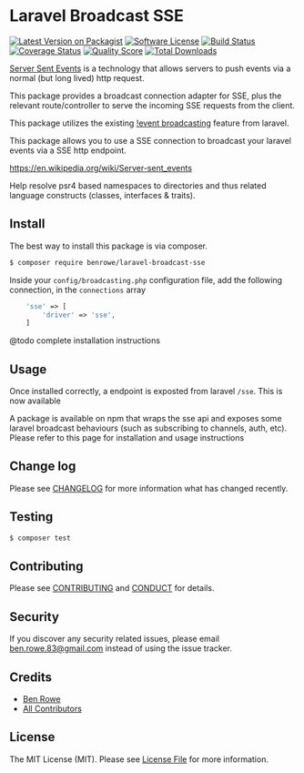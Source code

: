# Laravel Broadcast SSE

[![Latest Version on Packagist][ico-version]][link-packagist]
[![Software License][ico-license]](LICENSE.md)
[![Build Status][ico-circleci]][link-circleci]
[![Coverage Status][ico-scrutinizer]][link-scrutinizer]
[![Quality Score][ico-code-quality]][link-code-quality]
[![Total Downloads][ico-downloads]][link-downloads]

[Server Sent Events][link-wikipedia] is a technology that allows servers to push
events via a normal (but long lived) http request. 

This package provides a broadcast connection adapter for SSE, plus the relevant 
route/controller to serve the incoming SSE requests from the client.

This package utilizes the existing [!event broadcasting][link-laravel-broadcast] feature from laravel.

 This package allows you to use a SSE connection to broadcast your laravel events
 via a SSE http endpoint. 

 https://en.wikipedia.org/wiki/Server-sent_events

Help resolve psr4 based namespaces to directories and thus related language constructs (classes, interfaces &amp; traits).

## Install

The best way to install this package is via composer.

``` bash
$ composer require benrowe/laravel-broadcast-sse
```

Inside your `config/broadcasting.php` configuration file, add the following connection, in the `connections` array

```php
    'sse' => [
        'driver' => 'sse',
    ]
```

@todo complete installation instructions

## Usage

Once installed correctly, a endpoint is exposted from laravel `/sse`. This is now
available 

A package is available on npm that wraps the sse api and exposes some laravel
broadcast behaviours (such as subscribing to channels, auth, etc). Please refer
to this page for installation and usage instructions

## Change log

Please see [CHANGELOG](CHANGELOG.md) for more information what has changed recently.

## Testing

``` bash
$ composer test
```

## Contributing

Please see [CONTRIBUTING](CONTRIBUTING.md) and [CONDUCT](CONDUCT.md) for details.

## Security

If you discover any security related issues, please email ben.rowe.83@gmail.com instead of using the issue tracker.

## Credits

- [Ben Rowe][link-author]
- [All Contributors][link-contributors]

## License

The MIT License (MIT). Please see [License File](LICENSE.md) for more information.

[ico-version]: https://img.shields.io/packagist/v/benrowe/laravel-broadcast-sse.svg?style=flat-square
[ico-license]: https://img.shields.io/badge/license-MIT-brightgreen.svg?style=flat-square
[ico-circleci]: https://img.shields.io/circleci/project/benrowe/laravel-broadcast-sse/master.svg?style=flat-square
[ico-scrutinizer]: https://img.shields.io/scrutinizer/coverage/g/benrowe/laravel-broadcast-sse.svg?style=flat-square
[ico-code-quality]: https://img.shields.io/scrutinizer/g/benrowe/laravel-broadcast-sse.svg?style=flat-square
[ico-downloads]: https://img.shields.io/packagist/dt/benrowe/laravel-broadcast-sse.svg?style=flat-square

[link-packagist]: https://packagist.org/packages/benrowe/laravel-broadcast-sse
[link-circleci]: https://circleci.com/gh/benrowe/laravel-broadcast-sse
[link-scrutinizer]: https://scrutinizer-ci.com/g/benrowe/laravel-broadcast-sse/code-structure
[link-code-quality]: https://scrutinizer-ci.com/g/benrowe/laravel-broadcast-sse
[link-downloads]: https://packagist.org/packages/benrowe/laravel-broadcast-sse
[link-author]: https://github.com/benrowe
[link-contributors]: ../../contributors
[link-wikipedia]: https://en.wikipedia.org/wiki/Server-sent_events
[link-laravel-broadcast]: https://laravel.com/docs/5.4/broadcasting
 